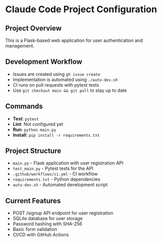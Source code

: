 # Claude Code Project Configuration

## Project Overview
This is a Flask-based web application for user authentication and management.

## Development Workflow
- Issues are created using `gh issue create`
- Implementation is automated using `./auto-dev.sh`
- CI runs on pull requests with pytest tests
- Use `git checkout main && git pull` to stay up to date

## Commands
- **Test**: `pytest`
- **Lint**: Not configured yet
- **Run**: `python main.py`
- **Install**: `pip install -r requirements.txt`

## Project Structure
- `main.py` - Flask application with user registration API
- `test_main.py` - Pytest tests for the API
- `.github/workflows/ci.yml` - CI workflow
- `requirements.txt` - Python dependencies
- `auto-dev.sh` - Automated development script

## Current Features
- POST /signup API endpoint for user registration
- SQLite database for user storage
- Password hashing with SHA-256
- Basic form validation
- CI/CD with GitHub Actions